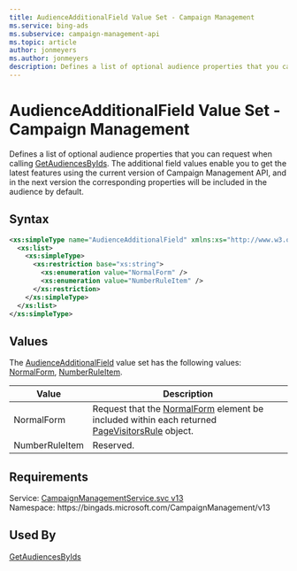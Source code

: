 ```yaml
---
title: AudienceAdditionalField Value Set - Campaign Management
ms.service: bing-ads
ms.subservice: campaign-management-api
ms.topic: article
author: jonmeyers
ms.author: jonmeyers
description: Defines a list of optional audience properties that you can request when calling GetAudiencesByIds.
---
```

# AudienceAdditionalField Value Set - Campaign Management
Defines a list of optional audience properties that you can request when calling [GetAudiencesByIds](getaudiencesbyids.md#returnadditionalfields). The additional field values enable you to get the latest features using the current version of Campaign Management API, and in the next version the corresponding properties will be included in the audience by default.  

## Syntax
```xml
<xs:simpleType name="AudienceAdditionalField" xmlns:xs="http://www.w3.org/2001/XMLSchema">
  <xs:list>
    <xs:simpleType>
      <xs:restriction base="xs:string">
        <xs:enumeration value="NormalForm" />
        <xs:enumeration value="NumberRuleItem" />
      </xs:restriction>
    </xs:simpleType>
  </xs:list>
</xs:simpleType>
```

## <a name="values"></a>Values

The [AudienceAdditionalField](audienceadditionalfield.md) value set has the following values: [NormalForm](#normalform), [NumberRuleItem](#numberruleitem).

|Value|Description|
|-----------|---------------|
|<a name="normalform"></a>NormalForm|Request that the [NormalForm](pagevisitorsrule.md#normalform) element be included within each returned [PageVisitorsRule](pagevisitorsrule.md) object.|
|<a name="numberruleitem"></a>NumberRuleItem|Reserved.|

## Requirements
Service: [CampaignManagementService.svc v13](https://campaign.api.bingads.microsoft.com/Api/Advertiser/CampaignManagement/v13/CampaignManagementService.svc)  
Namespace: https\://bingads.microsoft.com/CampaignManagement/v13  

## Used By
[GetAudiencesByIds](getaudiencesbyids.md)  
